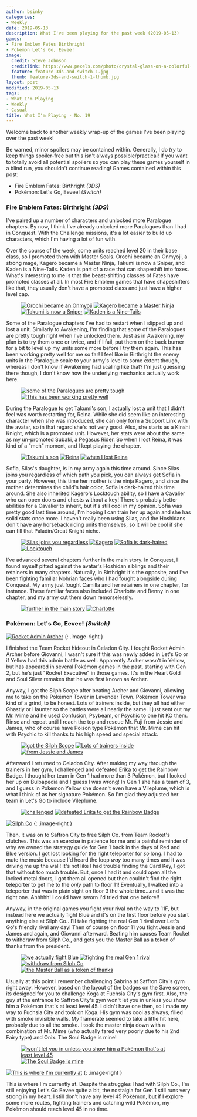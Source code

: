 ```yaml
---
author: bsinky
categories:
- Weekly
date: 2019-05-13
description: What I've been playing for the past week (2019-05-13)
games:
- Fire Emblem Fates Birthright
- Pokemon Let's Go, Eevee!
image:
  credit: Steve Johnson
  creditlink: https://www.pexels.com/photo/crystal-glass-on-a-colorful-background-2179374/
  feature: feature-3ds-and-switch-1.jpg
  thumb: feature-3ds-and-switch-1-thumb.jpg
layout: post
modified: 2019-05-13
tags:
- What I'm Playing
- Weekly
- Casual
title: What I'm Playing - No. 19
---
```


Welcome back to another weekly wrap-up of the games I've been playing over the
past week!

Be warned, minor spoilers may be contained within. Generally, I do *try* to keep
things spoiler-free but this isn't always possible/practical! If you want to
totally avoid all potential spoilers so you can play these games yourself in a
blind run, you shouldn't continue reading! Games contained within this post:

 - Fire Emblem Fates: Birthright *(3DS)*
 - Pokémon: Let's Go, Eevee! *(Switch)*

<!--more-->

### Fire Emblem Fates: Birthright *(3DS)*

I've paired up a number of characters and unlocked more Paralogue chapters. By
now, I think I've already unlocked more Paralogues than I had in Conquest. With
the Challenge missions, it's a lot easier to build up characters, which I'm
having a lot of fun with.

Over the course of the week, some units reached level 20 in their base class, so
I promoted them with Master Seals. Orochi became an Onmyoji, a strong mage,
Kagero became a Master Ninja, Takumi is now a Sniper, and Kaden is a Nine-Tails.
Kaden is part of a race that can shapeshift into foxes. What's interesting to me
is that the beast-shifting classes of Fates have promoted classes at all. In
most Fire Emblem games that have shapeshifters like that, they usually don't
have a promoted class and just have a higher level cap.

<figure class="half">
    <a href="https://i.imgur.com/DB8vugp.png"><img src="https://i.imgur.com/DB8vugpm.png" alt="Orochi became an Onmyoji"/></a>
    <a href="https://i.imgur.com/veHxNJI.png"><img src="https://i.imgur.com/veHxNJIm.png" alt="Kagero became a Master Ninja"/></a>
    <a href="https://i.imgur.com/6phBJw8.png"><img src="https://i.imgur.com/6phBJw8m.png" alt="Takumi is now a Sniper"/></a>
    <a href="https://i.imgur.com/oJxEdT4.png"><img src="https://i.imgur.com/oJxEdT4m.png" alt="Kaden is a Nine-Tails"/></a>
</figure>

Some of the Paralogue chapters I've had to restart when I slipped up and lost a
unit. Similarly to Awakening, I'm finding that some of the Paralogues are pretty
tough right when I've unlocked them. Just as in Awakening, my plan is to try
them once or twice, and if I fail, put them on the back burner for a bit to
level up my units some more before I try them again. This has been working
pretty well for me so far! I feel like in Birthright the enemy units in the
Paralogue scale to your army's level to some extent though, whereas I don't know
if Awakening had scaling like that? I'm just guessing there though, I don't know
how the underlying mechanics actually work here.

<figure class="half">
    <a href="https://i.imgur.com/5VtlcMW.png"><img src="https://i.imgur.com/5VtlcMWm.png" alt="some of the Paralogues are pretty tough"/></a>
    <a href="https://i.imgur.com/zsdzvRU.png"><img src="https://i.imgur.com/zsdzvRUm.png" alt="This has been working pretty well"/></a>
</figure>

During the Paralogue to get Takumi's son, I actually lost a unit that I didn't
feel was worth restarting for, Reina. While she did seem like an interesting
character when she was introduced, she can only form a Support Link with the
avatar, so in that regard she's not very good. Also, she starts as a Kinshi
Knight, which is a promoted unit. However, her stats were about the same as my
un-promoted Subaki, a Pegasus Rider. So when I lost Reina, it was kind of a
"meh" moment, and I kept playing the chapter.

<figure class="third">
    <a href="https://i.imgur.com/USdxDvi.png"><img src="https://i.imgur.com/USdxDvim.png" alt="Takumi's son"/></a>
    <a href="https://i.imgur.com/LjxgG6Z.png"><img src="https://i.imgur.com/LjxgG6Zm.png" alt="Reina"/></a>
    <a href="https://i.imgur.com/stcqifV.png"><img src="https://i.imgur.com/stcqifVm.png" alt="when I lost Reina"/></a>
</figure>

Sofia, Silas's daughter, is in my army again this time around. Since Silas joins
you regardless of which path you pick, you can always get Sofia in your party.
However, this time her mother is the ninja Kagero, and since the mother
determines the child's hair color, Sofia is dark-haired this time around. She
also inherited Kagero's Locktouch ability, so I have a Cavalier who can open
doors and chests without a key! There's probably better abilities for a Cavalier
to inherit, but it's still cool in my opinion. Sofia was pretty good last time
around, I'm hoping I can train her up again and she has solid stats once more. I
haven't really been using Silas, and the Hoshidans don't have any horseback
riding units themselves, so it will be cool if she can fill that Paladin/Great
Knight niche.

<figure class="half">
    <a href="https://i.imgur.com/JdAd5nN.png"><img src="https://i.imgur.com/JdAd5nNm.png" alt="Silas joins you regardless"/></a>
    <a href="https://i.imgur.com/ngqTkFw.png"><img src="https://i.imgur.com/ngqTkFwm.png" alt="Kagero"/></a>
    <a href="https://i.imgur.com/ZLiPFVI.png"><img src="https://i.imgur.com/ZLiPFVIm.png" alt="Sofia is dark-haired"/></a>
    <a href="https://i.imgur.com/xhq5mNN.png"><img src="https://i.imgur.com/xhq5mNNm.png" alt="Locktouch"/></a>
</figure>

I've advanced several chapters further in the main story. In Conquest, I found
myself pitted against the avatar's Hoshidan siblings and their retainers in many
chapters. Naturally, in Birthright it's the opposite, and I've been fighting
familiar Nohrian faces who I had fought alongside during Conquest. My army just
fought Camilla and her retainers in one chapter, for instance. These familiar
faces also included Charlotte and Benny in one chapter, and my army cut them
down remorselessly.

<figure class="half">
    <a href="https://i.imgur.com/JZDLead.png"><img src="https://i.imgur.com/JZDLeadm.png" alt="further in the main story"/></a>
    <a href="https://i.imgur.com/vWphBdd.png"><img src="https://i.imgur.com/vWphBddm.png" alt="Charlotte"/></a>
</figure>

### Pokémon: Let's Go, Eevee! *(Switch)*

[![Rocket Admin Archer](https://i.imgur.com/9mAvsGFm.jpg)](https://i.imgur.com/9mAvsGF.jpg)
{: .image-right }

I finished the Team Rocket hideout in Celadon City. I fought Rocket Admin Archer
before Giovanni, I wasn't sure if this was newly added in Let's Go or if Yellow
had this admin battle as well. Apparently Archer wasn't in Yellow, but has
appeared in several Pokémon games in the past, starting with Gen 2, but he's
just "Rocket Executive" in those games. It's in the Heart Gold and Soul Silver
remakes that he was first known as Archer.

Anyway, I got the Silph Scope after beating Archer and Giovanni, allowing me to
take on the Pokémon Tower in Lavender Town. Pokémon Tower was kind of a grind,
to be honest. Lots of trainers inside, but they all had either Ghastly or
Haunter so the battles were all nearly the same. I just sent out my Mr. Mime and
he used Confusion, Psybeam, or Psychic to one hit KO them. Rinse and repeat
until I reach the top and rescue Mr. Fuji from Jessie and James, who of course
have Poison type Pokémon that Mr. Mime can hit with Psychic to kill thanks to
his high speed and special attack.

<figure class="third">
    <a href="https://i.imgur.com/KVqQyJq.jpg"><img src="https://i.imgur.com/KVqQyJqm.jpg" alt="got the Silph Scope"/></a>
    <a href="https://i.imgur.com/ofYuUfH.jpg"><img src="https://i.imgur.com/ofYuUfHm.jpg" alt="Lots of trainers inside"/></a>
    <a href="https://i.imgur.com/9U10EdS.jpg"><img src="https://i.imgur.com/9U10EdSm.jpg" alt="from Jessie and James"/></a>
</figure>

Afterward I returned to Celadon City. After making my way through the trainers
in her gym, I challenged and defeated Erika to get the Rainbow Badge. I thought
her team in Gen 1 had more than 3 Pokémon, but I looked her up on Bulbapedia and
I guess I was wrong! In Gen 1 she has a team of 3, and I guess in Pokémon Yellow
she doesn't even have a Vileplume, which is what I think of as her signature
Pokémon. So I'm glad they adjusted her team in Let's Go to include Vileplume.

<figure class="half">
    <a href="https://i.imgur.com/tQ9QgD4.jpg"><img src="https://i.imgur.com/tQ9QgD4m.jpg" alt="challenged"/></a>
    <a href="https://i.imgur.com/1huyrh5.jpg"><img src="https://i.imgur.com/1huyrh5m.jpg" alt="defeated Erika to get the Rainbow Badge"/></a>
</figure>

[![Silph Co](https://i.imgur.com/iIJ0BF3m.jpg)](https://i.imgur.com/iIJ0BF3.jpg)
{: .image-right }

Then, it was on to Saffron City to free Silph Co. from Team Rocket's clutches.
This was an exercise in patience for me and a painful reminder of why we owned
the strategy guide for Gen 1 back in the days of Red and Blue version. I got
lost looking for the right teleporter for *so* long. I had to mute the music
because I'd heard the loop *way* too many times and it was driving me up the
wall! It's not like I had trouble finding the Card Key, I got that without too
much trouble. But, once I had it and could open all the locked metal doors, I
got them all opened but then couldn't find the right teleporter to get me to the
*only* path to floor 11! Eventually, I walked into a teleporter that was in
plain sight on floor 3 the whole time...and it was the right one. Ahhhhh! I
could have sworn I'd tried that one before!!

Anyway, in the original games you fight your rival on the way to 11F, but
instead here we actually fight Blue and it's on the first floor before you start
anything else at Silph Co.. I'll take fighting the real Gen 1 rival over Let's
Go's friendly rival any day! Then of course on floor 11 you fight Jessie and
James and again, and Giovanni afterward. Beating him causes Team Rocket to
withdraw from Silph Co., and gets you the Master Ball as a token of thanks from
the president.

<figure class="half">
    <a href="https://i.imgur.com/m1F6zLX.jpg"><img src="https://i.imgur.com/m1F6zLXm.jpg" alt="we actually fight Blue"/></a>
    <a href="https://i.imgur.com/Wzvev3Z.jpg"><img src="https://i.imgur.com/Wzvev3Zm.jpg" alt="fighting the real Gen 1 rival"/></a>
    <a href="https://i.imgur.com/aY4RIE2.jpg"><img src="https://i.imgur.com/aY4RIE2m.jpg" alt="withdraw from Silph Co"/></a>
    <a href="https://i.imgur.com/ynvuG08.jpg"><img src="https://i.imgur.com/ynvuG08m.jpg" alt="the Master Ball as a token of thanks"/></a>
</figure>

Usually at this point I remember challenging Sabrina at Saffron City's gym right
away. However, based on the layout of the badges on the Save screen, its
designed for you to challenge Koga at Fuchsia City's gym first. Also, the guy at
the entrance to Saffron City's gym won't let you in unless you show him a
Pokémon that's at least level 45. I didn't have one then, so I made my way to
Fuchsia City and took on Koga. His gym was cool as always, filled with smoke
invisible walls. My framerate seemed to take a little hit here, probably due to
all the smoke. I took the master ninja down with a combination of Mr. Mime (who
actually fared very poorly due to his 2nd Fairy type) and Onix. The Soul Badge
is mine!

<figure class="half">
    <a href="https://i.imgur.com/qPjqpN9.jpg"><img src="https://i.imgur.com/qPjqpN9m.jpg" alt="won't let you in unless you show him a Pokémon that's at least level 45"/></a>
    <a href="https://i.imgur.com/L82r5nD.jpg"><img src="https://i.imgur.com/L82r5nDm.jpg" alt="The Soul Badge is mine"/></a>
</figure>

[![This is where I'm currently at](https://i.imgur.com/t50cECFm.jpg)](https://i.imgur.com/t50cECF.jpg)
{: .image-right }

This is where I'm currently at. Despite the struggles I had with Silph Co., I'm
still enjoying Let's Go Eevee quite a bit, the nostalgia for Gen 1 still runs
very strong in my heart. I still don't have any level 45 Pokémon, but if I
explore some more routes, fighting trainers and catching wild Pokémon, my
Pokémon should reach level 45 in no time.